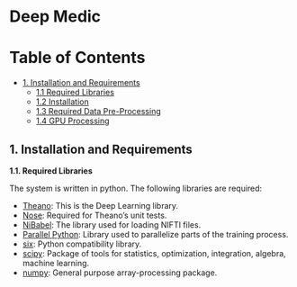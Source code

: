 # Deep Medic

Table of Contents
=================

* [1. Installation and Requirements](http://)  
  * [1.1 Required Libraries](http://)    
  * [1.2 Installation](http://)  
  * [1.3 Required Data Pre-Processing](http://)   
  * [1.4  GPU Processing](http://)  

## 1. Installation and Requirements

**1.1. Required Libraries**

The system is written in python. The following libraries are required:

  * [Theano](http://deeplearning.net/software/theano/): This is the Deep Learning library.
  * [Nose](https://pypi.python.org/pypi/nose/): Required for Theano’s unit tests.
  * [NiBabel](http://nipy.org/nibabel/): The library used for loading NIFTI files.
  * [Parallel Python](http://www.parallelpython.com/): Library used to parallelize parts of the training process.
  * [six](https://pypi.python.org/pypi/six): Python compatibility library.
  * [scipy](https://www.scipy.org/): Package of tools for statistics, optimization, integration, algebra, machine learning.
  * [numpy](http://www.numpy.org/): General purpose array-processing package.
